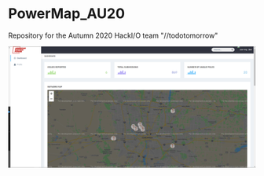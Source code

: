 # PowerMap_AU20
Repository for the Autumn 2020 HackI/O team "//todotomorrow"

![Alt text](final_product/Dashboard.png?raw=true "Dashboard")
